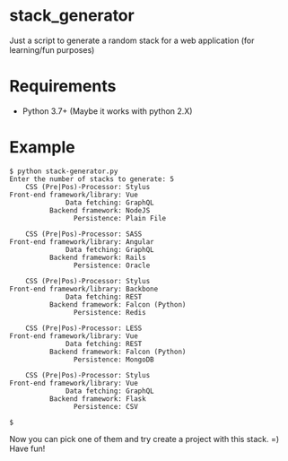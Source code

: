 # stack_generator
Just a script to generate a random stack for a web application (for learning/fun purposes)

# Requirements
* Python 3.7+ (Maybe it works with python 2.X)

# Example

```
$ python stack-generator.py
Enter the number of stacks to generate: 5
    CSS (Pre|Pos)-Processor: Stylus
Front-end framework/library: Vue
              Data fetching: GraphQL
          Backend framework: NodeJS
                Persistence: Plain File

    CSS (Pre|Pos)-Processor: SASS
Front-end framework/library: Angular
              Data fetching: GraphQL
          Backend framework: Rails
                Persistence: Oracle

    CSS (Pre|Pos)-Processor: Stylus
Front-end framework/library: Backbone
              Data fetching: REST
          Backend framework: Falcon (Python)
                Persistence: Redis

    CSS (Pre|Pos)-Processor: LESS
Front-end framework/library: Vue
              Data fetching: REST
          Backend framework: Falcon (Python)
                Persistence: MongoDB

    CSS (Pre|Pos)-Processor: Stylus
Front-end framework/library: Vue
              Data fetching: GraphQL
          Backend framework: Flask
                Persistence: CSV

$
```

Now you can pick one of them and try create a project with this stack. =)
Have fun!
